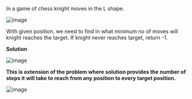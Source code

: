 In a game of chess knight moves in the L shape. 

![image](https://user-images.githubusercontent.com/22523309/176149283-56008c86-5dcb-4290-a51d-d3b36ee8932a.png)

With given position, we need to find in what minimum no of moves will knight reaches the target. If knight never reaches target, return -1.

**Solution**

![image](https://user-images.githubusercontent.com/22523309/176148924-b27fdbc5-55a5-4e83-b540-570c38ef6f2d.png)

**This is extension of the problem where solution provides the number of steps it will take to reach from any position to every target position.**

![image](https://user-images.githubusercontent.com/22523309/176145543-b38c7ba8-afb8-4886-b95a-652a551aac86.png)

